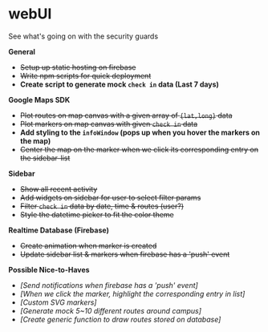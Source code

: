 # webUI
See what's going on with the security guards

**General**
  - ~~Setup up static hosting on firebase~~
  - ~~Write npm scripts for quick deployment~~
  - **Create script to generate mock `check in` data (Last 7 days)**

**Google Maps SDK**
  - ~~Plot routes on map canvas with a given array of `{lat,long}` data~~
  - ~~Plot markers on map canvas with given `check in` data~~
  - **Add styling to the `infoWindow` (pops up when you hover the markers on the map)**
  - ~~Center the map on the marker when we click its corresponding entry on the sidebar-list~~

**Sidebar**
  - ~~Show all recent activity~~
  - ~~Add widgets on sidebar for user to select filter params~~
  - ~~Filter `check in` data by date, time & routes (user?)~~
  - ~~Style the datetime picker to fit the color theme~~

**Realtime Database (Firebase)**
  - ~~Create animation when marker is created~~
  - ~~Update sidebar list & markers when firebase has a 'push' event~~

**Possible Nice-to-Haves**
  - *[Send notifications when firebase has a 'push' event]*
  - *[When we click the marker, highlight the corresponding entry in list]*
  - *[Custom SVG markers]*
  - *[Generate mock 5~10 different routes around campus]*
  - *[Create generic function to draw routes stored on database]*
